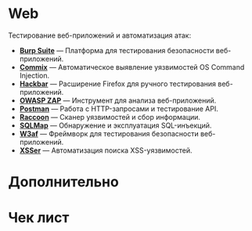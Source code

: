 # Web
Тестирование веб-приложений и автоматизация атак:

- **[Burp Suite](https://github.com/xiv3r/Burpsuite-Professional.git)** — Платформа для тестирования безопасности веб-приложений.  
- **[Commix](https://github.com/commixproject/commix.git)** — Автоматическое выявление уязвимостей OS Command Injection.  
- **[Hackbar](https://github.com/0140454/hackbar.git)** — Расширение Firefox для ручного тестирования веб-приложений.  
- **[OWASP ZAP](https://github.com/zaproxy/zaproxy.git)** — Инструмент для анализа веб-приложений.  
- **[Postman](https://github.com/postmanlabs/postman-code-generators.git)** — Работа с HTTP-запросами и тестирование API.  
- **[Raccoon](https://github.com/evyatarmeged/Raccoon.git)** — Сканер уязвимостей и сбор информации.  
- **[SQLMap](https://github.com/sqlmapproject/sqlmap.git)** — Обнаружение и эксплуатация SQL-инъекций.  
- **[W3af](https://github.com/andresriancho/w3af.git)** — Фреймворк для тестирования безопасности веб-приложений.  
- **[XSSer](https://github.com/epsylon/xsser.git)** — Автоматизация поиска XSS-уязвимостей.

# Дополнительно

# Чек лист